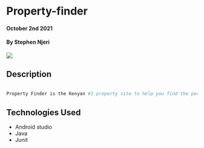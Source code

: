 # Property-finder
#### October 2nd 2021
#### By **Stephen Njeri**
![](screenshots/photo_2.jpg)

## Description

```bash

Property Finder is the Kenyan #1 property site to help you find the perfect home. Be able to search thousands of available options for properties to buy and rent, from apartments to villas, townhouses, penthouses, compound, offices, and plots of land.

```
## Technologies Used

* Android studio
* Java
* Junit

